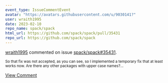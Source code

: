 ```yaml
---
event_type: IssueCommentEvent
avatar: "https://avatars.githubusercontent.com/u/9030141?"
user: wraith1995
date: 2023-02-10
repo_name: spack/spack
html_url: https://github.com/spack/spack/pull/35431
repo_url: https://github.com/spack/spack
---
```


<a href='https://github.com/wraith1995' target='_blank'>wraith1995</a> commented on issue <a href='https://github.com/spack/spack/pull/35431' target='_blank'>spack/spack#35431</a>.

<small>So that fix was not accepted, as you can see, so I implemented a temporary fix that at least works now. Are there any other packages with upper case names?...</small>

<a href='https://github.com/spack/spack/pull/35431' target='_blank'>View Comment</a>